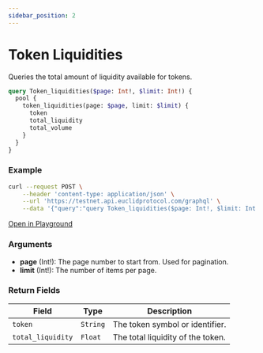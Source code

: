 ```yaml
---
sidebar_position: 2
---
```


# Token Liquidities

Queries the total amount of liquidity available for tokens.

```graphql
query Token_liquidities($page: Int!, $limit: Int!) {
  pool {
    token_liquidities(page: $page, limit: $limit) {
      token
      total_liquidity
      total_volume
    }
  }
}
```

### Example

```bash
curl --request POST \
    --header 'content-type: application/json' \
    --url 'https://testnet.api.euclidprotocol.com/graphql' \
    --data '{"query":"query Token_liquidities($page: Int!, $limit: Int!) {\n  pool {\n    token_liquidities(page: $page, limit: $limit) {\n      token\n      total_liquidity\n      total_volume\n    }\n  }\n}","variables":{"page":1,"limit":5}}'
```

[Open in Playground](https://testnet.api.euclidprotocol.com/?explorerURLState=N4IgJg9gxgrgtgUwHYBcQC4QEcYIE4CeABACoQDWyA%2BgDYCWOdYdKdCAzgBQAkADgIYBzBOiIBJVAEIANEW704LURJSSAlEWAAdJESK8IEGpp169KCtXqNmrDpwHDRfIQlkKlcjyg3bdZ80skUwCiCxR%2BGloGGCYWAhCA8MiqADcjeAREogBfELykHJBpEFT%2BPDp%2BACMaDgwQPz0tEEcsjCIARmkQ5u9m0QBWHSKcoA)

### Arguments

- **page** (Int!): The page number to start from. Used for pagination.
- **limit** (Int!): The number of items per page.

### Return Fields

| **Field**            | **Type**   | **Description**                       |
|------------------|--------|-----------------------------------|
| `token`            | `String` | The token symbol or identifier.   |
| `total_liquidity`  | `Float`  | The total liquidity of the token. |


